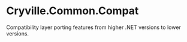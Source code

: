 # Cryville.Common.Compat
Compatibility layer porting features from higher .NET versions to lower versions.
